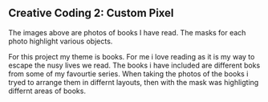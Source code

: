 ## Creative Coding 2: Custom Pixel

The images above are photos of books I have read. The masks for each photo highlight various objects. 

For this project my theme is books. For me i love reading as it is my way to escape the nusy lives we read. The books i have included are different boks from some of my favourtie series. 
When taking the photos of the books i tryed to arrange them in differnt layouts, then with the mask was highligting differnt areas of books.